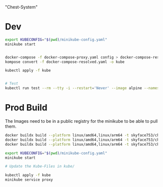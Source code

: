 "Chest-System"

# Dev

```bash
export KUBECONFIG="$(pwd)/minikube-config.yaml"
minikube start


docker-compose -f docker-compose-proxy.yaml config > docker-compose-resolved.yaml
kompose convert -f docker-compose-resolved.yaml -o kube

kubectl apply -f kube


# Test
kubectl run test --rm --tty -i --restart='Never' --image alpine --namespace default --command -- /bin/sh
```

# Prod Build

The Images need to be in a public registry for the minikube to be able to pull them.

```bash
docker buildx build --platform linux/amd64,linux/arm64 -t skyface753/chest-system-server -f Dockerfile . --push
docker buildx build --platform linux/amd64,linux/arm64 -t skyface753/chest-system-client -f my-app/Dockerfile ./my-app/ --push
docker buildx build --platform linux/amd64,linux/arm64 -t skyface753/chest-system-proxy -f proxy/Dockerfile ./proxy --push
```

```bash
export KUBECONFIG="$(pwd)/minikube-config.yaml"
minikube start

# Update the Kube-Files in kube/

kubectl apply -f kube
minikube service proxy
```
